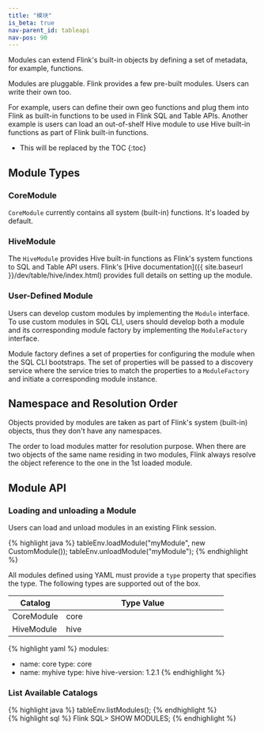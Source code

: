 ```yaml
---
title: "模块"
is_beta: true
nav-parent_id: tableapi
nav-pos: 90
---
```

<!--
Licensed to the Apache Software Foundation (ASF) under one
or more contributor license agreements.  See the NOTICE file
distributed with this work for additional information
regarding copyright ownership.  The ASF licenses this file
to you under the Apache License, Version 2.0 (the
"License"); you may not use this file except in compliance
with the License.  You may obtain a copy of the License at

  http://www.apache.org/licenses/LICENSE-2.0

Unless required by applicable law or agreed to in writing,
software distributed under the License is distributed on an
"AS IS" BASIS, WITHOUT WARRANTIES OR CONDITIONS OF ANY
KIND, either express or implied.  See the License for the
specific language governing permissions and limitations
under the License.
-->

Modules can extend Flink's built-in objects by defining a set of metadata, for example, functions.

Modules are pluggable. Flink provides a few pre-built modules. Users can write their own too.

For example, users can define their own geo functions and plug them into Flink as built-in functions to be used in 
Flink SQL and Table APIs. Another example is users can load an out-of-shelf Hive module to use Hive built-in 
functions as part of Flink built-in functions.

* This will be replaced by the TOC
{:toc}

## Module Types

### CoreModule

`CoreModule` currently contains all system (built-in) functions. It's loaded by default.

### HiveModule

The `HiveModule` provides Hive built-in functions as Flink's system functions to SQL and Table API users.
Flink's [Hive documentation]({{ site.baseurl }}/dev/table/hive/index.html) provides full details on setting up the module.

### User-Defined Module

Users can develop custom modules by implementing the `Module` interface.
To use custom modules in SQL CLI, users should develop both a module and its corresponding module factory by implementing 
the `ModuleFactory` interface.

Module factory defines a set of properties for configuring the module when the SQL CLI bootstraps.
The set of properties will be passed to a discovery service where the service tries to match the properties to
 a `ModuleFactory` and initiate a corresponding module instance.
 

## Namespace and Resolution Order

Objects provided by modules are taken as part of Flink's system (built-in) objects, thus they don't have any namespaces.

The order to load modules matter for resolution purpose. When there are two objects of the same name residing in two modules,
Flink always resolve the object reference to the one in the 1st loaded module. 


## Module API

### Loading and unloading a Module

Users can load and unload modules in an existing Flink session.

<div class="codetabs" markdown="1">
<div data-lang="Java/Scala" markdown="1">
{% highlight java %}
tableEnv.loadModule("myModule", new CustomModule());
tableEnv.unloadModule("myModule");
{% endhighlight %}
</div>
<div data-lang="YAML" markdown="1">

All modules defined using YAML must provide a `type` property that specifies the type. 
The following types are supported out of the box.

<table class="table table-bordered">
  <thead>
    <tr>
      <th class="text-center" style="width: 25%">Catalog</th>
      <th class="text-center">Type Value</th>
    </tr>
  </thead>
  <tbody>
    <tr>
        <td class="text-center">CoreModule</td>
        <td class="text-center">core</td>
    </tr>
    <tr>
        <td class="text-center">HiveModule</td>
        <td class="text-center">hive</td>
    </tr>
  </tbody>
</table>

{% highlight yaml %}
modules:
   - name: core
     type: core
   - name: myhive
     type: hive
     hive-version: 1.2.1
{% endhighlight %}
</div>
</div>

### List Available Catalogs

<div class="codetabs" markdown="1">
<div data-lang="Java/Scala" markdown="1">
{% highlight java %}
tableEnv.listModules();
{% endhighlight %}
</div>
<div data-lang="SQL" markdown="1">
{% highlight sql %}
Flink SQL> SHOW MODULES;
{% endhighlight %}
</div>
</div>
